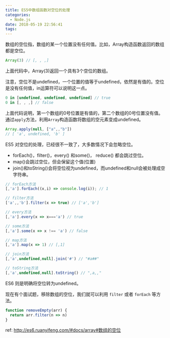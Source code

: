 ```yaml
---
title: ES5中数组函数对空位的处理
categories:
  - Node.js
date: 2018-05-19 22:56:41
tags:
---
```


数组的空位指，数组的某一个位置没有任何值。比如，Array构造函数返回的数组都是空位。

```js
Array(3) // [, , ,]
```

上面代码中，Array(3)返回一个具有3个空位的数组。

注意，空位不是undefined，一个位置的值等于undefined，依然是有值的。空位是没有任何值，in运算符可以说明这一点。

```js
0 in [undefined, undefined, undefined] // true
0 in [, , ,] // false
```

上面代码说明，第一个数组的0号位置是有值的，第二个数组的0号位置没有值。通过`apply`方法，利用`Array`构造函数将数组的空元素变成undefined。

```js
Array.apply(null, ["a",,"b"])
// [ 'a', undefined, 'b' ]
```

ES5 对空位的处理，已经很不一致了，大多数情况下会忽略空位。

- forEach()，filter()，every() 和some()， reduce() 都会跳过空位。
- map()会跳过空位，但会保留这个值(位置)
- join()和toString()会将空位视为undefined，而undefined和null会被处理成空字符串。

```js
// forEach方法
[,'a'].forEach((x,i) => console.log(i)); // 1

// filter方法
['a',,'b'].filter(x => true) // ['a','b']

// every方法
[,'a'].every(x => x==='a') // true

// some方法
[,'a'].some(x => x !== 'a') // false

// map方法
[,'a'].map(x => 1) // [,1]

// join方法
[,'a',undefined,null].join('#') // "#a##"

// toString方法
[,'a',undefined,null].toString() // ",a,,"
```

ES6 则是明确将空位转为undefined。


现在有个面试题，移除数组的空位，我们就可以利用 `filter` 或者 `forEach` 等方法。

```js
function removeEmpty(arr) {
  return arr.filter(n => n)
}
```

ref: http://es6.ruanyifeng.com/#docs/array#数组的空位